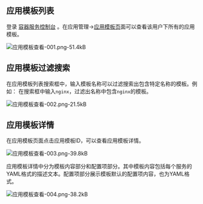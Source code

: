 
## 应用模板列表

登录 [容器服务控制台](http://console.tcecqpoc.fsphere.cn/ccs) 。在应用管理->[应用模板页][1]面可以查看该用户下所有的应用模板。

![应用模板查看-001.png-51.4kB][2]

## 应用模板过滤搜索

在应用模板列表搜索框中，输入模板名称可以过滤搜索出包含特定名称的模板。例如： 在搜索框中输入`nginx`，过滤出名称中包含`nginx`的模板。

![应用模板查看-002.png-21.5kB][3]

## 应用模板详情

在应用模板页面点击应用模板ID，可以查看应用模板详情。

![应用模板查看-003.png-39.8kB][4]

应用模板详情中分为模板内容部分和配置项部分。其中模板内容包括每个服务的YAML格式的描述文本。配置项部分展示模板默认的配置项内容，也为YAML格式。

![应用模板查看-004.png-38.2kB][6]

  [1]: http://console.tcecqpoc.fsphere.cn/ccs/template
  
  [2]: http://imgcache.tcecqpoc.fsphere.cn/image/mc.qcloudimg.com/static/img/a7bcca3dddd518b24a9967cf2b5a4761/image.png
  [3]: http://imgcache.tcecqpoc.fsphere.cn/image/mc.qcloudimg.com/static/img/d1f8d0c3a474f38619f900440c68c821/image.png
  [4]: http://imgcache.tcecqpoc.fsphere.cn/image/mc.qcloudimg.com/static/img/fa7ac1f8ad119230cc0258007dcc0d9f/image.png
  [6]: http://imgcache.tcecqpoc.fsphere.cn/image/mc.qcloudimg.com/static/img/638753c581264b4338214f9d266ae1ad/image.png